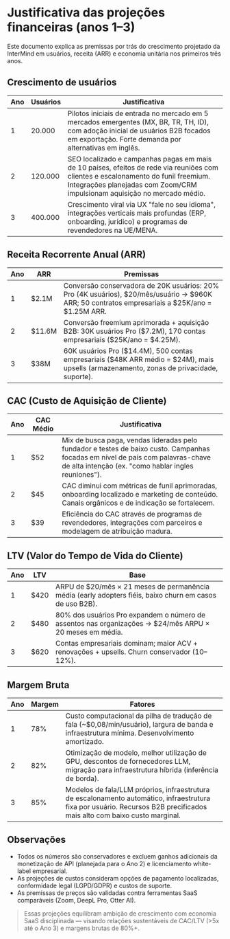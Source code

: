 # Justificativa das projeções financeiras (anos 1–3)

Este documento explica as premissas por trás do crescimento projetado da InterMind em usuários, receita (ARR) e economia unitária nos primeiros três anos.

## Crescimento de usuários

| Ano | Usuários | Justificativa                                                                                                                                                                       |
| --- | -------- | ----------------------------------------------------------------------------------------------------------------------------------------------------------------------------------- |
| 1   | 20.000   | Pilotos iniciais de entrada no mercado em 5 mercados emergentes (MX, BR, TR, TH, ID), com adoção inicial de usuários B2B focados em exportação. Forte demanda por alternativas em inglês. |
| 2   | 120.000  | SEO localizado e campanhas pagas em mais de 10 países, efeitos de rede via reuniões com clientes e escalonamento do funil freemium. Integrações planejadas com Zoom/CRM impulsionam aquisição no mercado médio. |
| 3   | 400.000  | Crescimento viral via UX "fale no seu idioma", integrações verticais mais profundas (ERP, onboarding, jurídico) e programas de revendedores na UE/MENA. |

## Receita Recorrente Anual (ARR)

| Ano | ARR     | Premissas                                                                                                                           |
| --- | ------- | ----------------------------------------------------------------------------------------------------------------------------------- |
| 1   | \$2.1M  | Conversão conservadora de 20K usuários: 20% Pro (4K usuários), \$20/mês/usuário → \$960K ARR; 50 contratos empresariais a \$25K/ano = \$1.25M ARR. |
| 2   | \$11.6M | Conversão freemium aprimorada + aquisição B2B: 30K usuários Pro (\$7.2M), 170 contas empresariais (\$25K/ano = \$4.25M).                 |
| 3   | \$38M   | 60K usuários Pro (\$14.4M), 500 contas empresariais (\$48K ARR médio = \$24M), mais upsells (armazenamento, zonas de privacidade, suporte).             |

## CAC (Custo de Aquisição de Cliente)

| Ano | CAC Médio | Justificativa                                                                                                                                                    |
| --- | --------- | ---------------------------------------------------------------------------------------------------------------------------------------------------------------- |
| 1   | \$52      | Mix de busca paga, vendas lideradas pelo fundador e testes de baixo custo. Campanhas focadas em nível de país com palavras-chave de alta intenção (ex. "como hablar ingles reuniones"). |
| 2   | \$45      | CAC diminui com métricas de funil aprimoradas, onboarding localizado e marketing de conteúdo. Canais orgânicos e de indicação se fortalecem.                   |
| 3   | \$39      | Eficiência do CAC através de programas de revendedores, integrações com parceiros e modelagem de atribuição madura.                                             |

## LTV (Valor do Tempo de Vida do Cliente)

| Ano | LTV   | Base                                                                                           |
| --- | ----- | ---------------------------------------------------------------------------------------------- |
| 1   | \$420 | ARPU de \$20/mês × 21 meses de permanência média (early adopters fiéis, baixo churn em casos de uso B2B). |
| 2   | \$480 | 80% dos usuários Pro expandem o número de assentos nas organizações → \$24/mês ARPU × 20 meses em média. |
| 3   | \$620 | Contas empresariais dominam; maior ACV + renovações + upsells. Churn conservador (10–12%).    |

## Margem Bruta

| Ano | Margem | Fatores                                                                                                                 |
| --- | ------ | ----------------------------------------------------------------------------------------------------------------------- |
| 1   | 78%    | Custo computacional da pilha de tradução de fala (\~\$0,08/min/usuário), largura de banda e infraestrutura mínima. Desenvolvimento amortizado. |
| 2   | 82%    | Otimização de modelo, melhor utilização de GPU, descontos de fornecedores LLM, migração para infraestrutura híbrida (inferência de borda). |
| 3   | 85%    | Modelos de fala/LLM próprios, infraestrutura de escalonamento automático, infraestrutura fixa por usuário. Recursos B2B precificados mais alto com baixo custo marginal. |

## Observações

- Todos os números são conservadores e excluem ganhos adicionais da monetização de API (planejada para o Ano 2) e licenciamento white-label empresarial.
- As projeções de custos consideram opções de pagamento localizadas, conformidade legal (LGPD/GDPR) e custos de suporte.
- As premissas de preços são validadas contra ferramentas SaaS comparáveis (Zoom, DeepL Pro, Otter AI).

> Essas projeções equilibram ambição de crescimento com economia SaaS disciplinada — visando relações sustentáveis de CAC/LTV (>5x até o Ano 3) e margens brutas de 80%+.